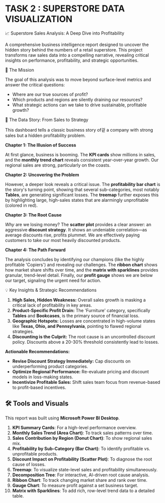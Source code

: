 # TASK 2 : SUPERSTORE DATA VISUALIZATION 

 📈 Superstore Sales Analysis: A Deep Dive into Profitability

A comprehensive business intelligence report designed to uncover the hidden story behind the numbers of a retail superstore. This project transforms raw sales data into a compelling narrative, revealing critical insights on performance, profitability, and strategic opportunities.


 🚀 The Mission

The goal of this analysis was to move beyond surface-level metrics and answer the critical questions:

  * Where are our true sources of profit?
  * Which products and regions are silently draining our resources?
  * What strategic actions can we take to drive sustainable, profitable growth?


 📖 The Data Story: From Sales to Strategy

This dashboard tells a classic business story of겉 a company with strong sales but a hidden profitability problem.

**Chapter 1: The Illusion of Success**

At first glance, business is booming. The **KPI cards** show millions in sales, and the **monthly trend chart** reveals consistent year-over-year growth. Our regional sales are strong, particularly on the coasts.

 **Chapter 2: Uncovering the Problem**

However, a deeper look reveals a critical issue. The **profitability bar chart** is the story's turning point, showing that several sub-categories, most notably **Tables**, are generating significant losses. The **treemap** further exposes this by highlighting large, high-sales states that are alarmingly unprofitable (colored in red).

**Chapter 3: The Root Cause**

*Why* are we losing money? The **scatter plot** provides a clear answer: an aggressive **discount strategy**. It shows an undeniable correlation—as average discounts rise, profits plummet. We are effectively paying customers to take our most heavily discounted products.

 **Chapter 4: The Path Forward**

The analysis concludes by identifying our champions (like the highly profitable 'Copiers') and revealing our challenges. The **ribbon chart** shows how market share shifts over time, and the **matrix with sparklines** provides granular, trend-level detail. Finally, our **profit gauge** shows we are below our target, signaling the urgent need for action.


💡 Key Insights & Strategic Recommendations

1.  **High Sales, Hidden Weakness:** Overall sales growth is masking a critical lack of profitability in key areas.
2.  **Product-Specific Profit Drain:** The 'Furniture' category, specifically **Tables** and **Bookcases**, is the primary source of financial loss.
3.  **Geographic Hotspots:** Losses are concentrated in high-volume states like **Texas, Ohio, and Pennsylvania**, pointing to flawed regional strategies.
4.  **Discounting is the Culprit:** The root cause is an uncontrolled discount policy. Discounts above a 20-30% threshold consistently lead to losses.

 **Actionable Recommendations:**

  * **Revise Discount Strategy Immediately:** Cap discounts on underperforming product categories.
  * **Optimize Regional Performance:** Re-evaluate pricing and discount models in loss-making states.
  * **Incentivize Profitable Sales:** Shift sales team focus from revenue-based to profit-based incentives.


## 🛠️ Tools and Visuals

This report was built using **Microsoft Power BI Desktop**.

1.  **KPI Summary Cards**: For a high-level performance overview.
2.  **Monthly Sales Trend (Area Chart)**: To track sales patterns over time.
3.  **Sales Contribution by Region (Donut Chart)**: To show regional sales mix.
4.  **Profitability by Sub-Category (Bar Chart)**: To identify profitable vs. unprofitable products.
5.  **Discount Impact on Profitability (Scatter Plot)**: To diagnose the root cause of losses.
6.  **Treemap**: To visualize state-level sales and profitability simultaneously.
7.  **Decomposition Tree**: For interactive, AI-driven root cause analysis.
8.  **Ribbon Chart**: To track changing market share and rank over time.
9.  **Gauge Chart**: To measure profit against a set business target.
10. **Matrix with Sparklines**: To add rich, row-level trend data to a detailed table.
